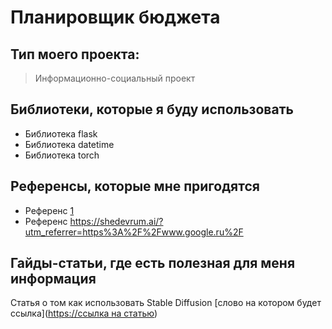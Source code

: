 # Планировщик бюджета
## Тип моего проекта:
> Информационно-социальный проект

## Библиотеки, которые я буду использовать
- Библиотека flask
- Библиотека datetime
-  Библиотека torch

## Референсы, которые мне пригодятся
- Референс [1](https://stablediffusion.com.ru/)
- Референс https://shedevrum.ai/?utm_referrer=https%3A%2F%2Fwww.google.ru%2F

## Гайды-статьи, где есть полезная для меня информация
Статья о том как использовать Stable Diffusion [слово на котором будет ссылка]([https://ссылка на статью](https://neuro-holst.promo.page/media/dalle-3--kak-polzovatsia-v-rossii-besplatno-67cc0df0e90e6744f9cee050_3_3?flight_id=-4433634305473998745&a7=4394709194880319487&a1=&a2=&a3=&a4=&a5=none&a6=search&yclid=4394709194880319487&utm_source=yandex.promopages&utm_medium=article_direct&utm_campaign=Gen-API%20от%2008.03.2025%20-%20DALL-E%203&utm_content=Доступ%20к%20DALL-E%203%20для%20картинок%20в%20РФ%20–%20простая%20инструкция_67cc0df0e90e6744f9cee050&utm_term=67cc0df0e90e6744f9cee050_3_3#))

